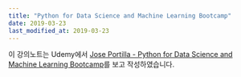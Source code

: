 ```yaml
---
title: "Python for Data Science and Machine Learning Bootcamp"
date: 2019-03-23
last_modified_at: 2019-03-23
---
```

이 강의노트는 Udemy에서 [Jose Portilla - Python for Data Science and Machine Learning Bootcamp][1]를 보고 작성하였습니다.

[1]: https://www.udemy.com/python-for-data-science-and-machine-learning-bootcamp/
